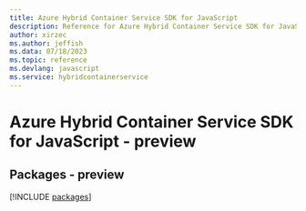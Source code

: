 ```yaml
---
title: Azure Hybrid Container Service SDK for JavaScript
description: Reference for Azure Hybrid Container Service SDK for JavaScript
author: xirzec
ms.author: jeffish
ms.data: 07/18/2023
ms.topic: reference
ms.devlang: javascript
ms.service: hybridcontainerservice
---
```

# Azure Hybrid Container Service SDK for JavaScript - preview
## Packages - preview
[!INCLUDE [packages](hybrid-container-service-index.md)]